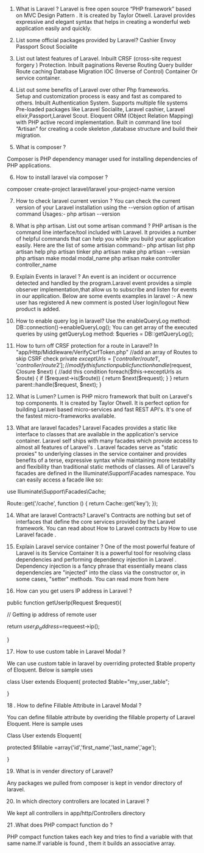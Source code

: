 1. What is Laravel ?
Laravel is free open source “PHP framework” based on MVC Design Pattern .
It is created by Taylor Otwell. Laravel provides expressive and elegant syntax that helps in creating a wonderful web application easily and quickly.

2. List some official packages provided by Laravel? 
Cashier
Envoy
Passport
Scout
Socialite
 3. List out latest features of Laravel. 
Inbuilt CRSF (cross-site request forgery ) Protection.
Inbuilt paginations
Reverse Routing
Query builder
Route caching
Database Migration
IOC (Inverse of Control) Container Or service container. 
4. List out some benefits of Laravel over other Php frameworks.  
Setup and customization process is  easy and fast as compared to others.
Inbuilt Authentication System.
Supports multiple file systems
Pre-loaded packages like Laravel Socialite, Laravel cashier, Laravel elixir,Passport,Laravel Scout.
Eloquent ORM (Object Relation Mapping) with PHP active record implementation. 
Built in command line tool “Artisan” for creating a code skeleton ,database structure and build their migration.
5. What is composer ?

 Composer is PHP dependency manager used for installing dependencies of PHP applications.

6. How to install laravel via composer ?

composer create-project laravel/laravel your-project-name version

7. How to check laravel current version ?
You can check the current version of your Laravel installation using the --version option of artisan command
Usages:- php artisan --version  

8. What is php artisan. List out some artisan command ?
PHP artisan is the command line interface/tool included with Laravel. It provides a number of helpful commands that can help you while you build your application easily. Here are the list of some artisian command:- 
php artisan list
php artisan help
php artisan tinker
php artisan make
php artisan --versian
php artisan make modal modal_name
php artisan make controller controller_name 
9. Explain Events in laravel ?
An event is an incident or occurrence detected and handled by the program.Laravel event provides a simple observer implementation,that allow us  to subscribe and listen for events in our application.
Below are some events examples in laravel :-
A new user has registered
A new comment is posted
User login/logout
New product is added.
10. How to enable query log in laravel?
Use the enableQueryLog method:
DB::connection()->enableQueryLog(); 
You can get array of the executed queries by using getQueryLog method:
$queries = DB::getQueryLog();

11. How to turn off CRSF protection for a route in Laravel?
In "app/Http/Middleware/VerifyCsrfToken.php"
 //add an array of Routes to skip CSRF check
 private $exceptUrls = ['controller/route1', 'controller/route2'];
 //modify this function
public function handle($request, Closure $next) {
 //add this condition foreach($this->exceptUrls as $route) {
 if ($request->is($route)) {
  return $next($request);
 }
}
return parent::handle($request, $next);
}

12. What is Lumen?
Lumen is PHP micro framework that built on  Laravel's top components. It is created by Taylor Otwell. It is perfect option for building Laravel based micro-services and  fast REST API's. It's one of the fastest micro-frameworks available.

13. What are laravel facades?
Laravel Facades provides a static like interface to classes that are available in the application's service container. Laravel self ships with many facades which provide access to almost all features of Laravel's . Laravel facades serve as "static proxies" to underlying classes in the service container and provides benefits of a terse, expressive syntax while maintaining more testability and flexibility than traditional static methods of classes. All of Laravel's facades are defined in the Illuminate\Support\Facades namespace. You can easily access a facade like so: 
  
use Illuminate\Support\Facades\Cache;

Route::get('/cache', function () {
    return Cache::get('key');
}); 

14. What are laravel Contracts?
Laravel's Contracts are nothing but  set of interfaces that define the core services provided by the Laravel framework.
You can read about How to Laravel contracts by How to use Laravel facade .

15. Explain Laravel service container ?
One of the most powerful feature of Laravel is its Service Container 
It is a powerful tool for resolving  class dependencies and performing dependency injection  in Laravel .
Dependency injection is a fancy phrase that essentially means  class dependencies are "injected" into the class via the constructor or, in some cases, "setter" methods.
You can read  more from here 

16. How can you get users IP address  in Laravel ?

public function getUserIp(Request $request){


// Getting ip address of remote user 

return $user_ip_address=$requeest->ip();


} 

17. How to use custom table in Laravel Modal ?

We can use custom table in laravel by overriding protected $table property of Eloquent. Below is sample uses

class User extends Eloquent{
 protected $table="my_user_table";

}  

18 . How to define Fillable Attribute in Laravel Modal ?

You can define fillable attribute by overiding the fillable property of Laravel Eloquent. Here is sample uses

Class User extends Eloquent{

protected $fillable =array('id','first_name','last_name','age');


}

19. What is in vender directory of Laravel?

Any packages we pulled from composer is kept in vendor directory of laravel.

20. In which directory controllers are located in Laravel ?

We kept all controllers in
app/http/Controllers directory

21 .What does PHP compact function do ?

PHP compact function takes each key and tries to find a variable with that same name.If variable is found , them it builds an associative array. 
